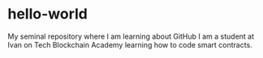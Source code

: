 # hello-world
My seminal repository where I am learning about GitHub
I am a student at Ivan on Tech Blockchain Academy learning how to code smart contracts.
